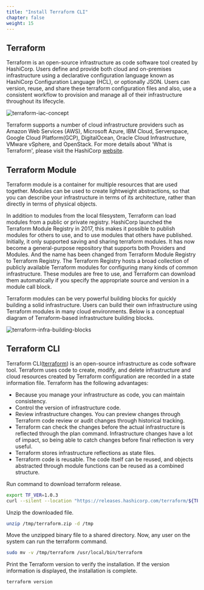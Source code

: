 ```yaml
---
title: "Install Terraform CLI"
chapter: false
weight: 15
---
```


## Terraform
Terraform is an open-source infrastructure as code software tool created by HashiCorp. Users define and provide both cloud and on-premises infrastructure using a declarative configuration language known as HashiCorp Configuration Language (HCL), or optionally JSON. Users can version, reuse, and share these terraform configuration files and also, use a consistent workflow to provision and manage all of their infrastructure throughout its lifecycle.

![terraform-iac-concept](/images/terraform/iac-concept.png)

Terraform supports a number of cloud infrastructure providers such as Amazon Web Services (AWS), Microsoft Azure, IBM Cloud, Serverspace, Google Cloud Platform(GCP), DigitalOcean, Oracle Cloud Infrastructure, VMware vSphere, and OpenStack. For more details about 'What is Terraform', please visit the HashiCorp [website](https://www.terraform.io/intro#what-is-terraform).

## Terraform Module
Terraform module is a container for multiple resources that are used together. Modules can be used to create lightweight abstractions, so that you can describe your infrastructure in terms of its architecture, rather than directly in terms of physical objects.

In addition to modules from the local filesystem, Terraform can load modules from a public or private registry. HashiCorp launched the Terraform Module Registry in 2017, this makes it possible to publish modules for others to use, and to use modules that others have published. Initially, it only supported saving and sharing terraform modules. It has now become a general-purpose repository that supports both Providers and Modules. And the name has been changed from Terraform Module Registry to Terraform Registry. The Terraform Registry hosts a broad collection of publicly available Terraform modules for configuring many kinds of common infrastructure. These modules are free to use, and Terraform can download them automatically if you specify the appropriate source and version in a module call block.

Terraform modules can be very powerful building blocks for quickly building a solid infrastructure. Users can build their own infrastructure using Terraform modules in many cloud environments. Below is a conceptual diagram of Terraform-based infrastructure building blocks.

![terraform-infra-building-blocks](/images/terraform/infra-building-blocks.png)

## Terraform CLI
Terraform CLI([terraform](https://learn.hashicorp.com/tutorials/terraform/install-cli)) is an open-source infrastructure as code software tool. Terraform uses code to create, modify, and delete infrastructure and cloud resources created by Terraform configuration are recorded in a state information file. Terraform has the following advantages:

- Because you manage your infrastructure as code, you can maintain consistency.
- Control the version of infrastructure code.
- Review infrastructure changes. You can preview changes through Terraform code review or audit changes through historical tracking.
- Terraform can check the changes before the actual infrastructure is reflected through the plan command. Infrastructure changes have a lot of impact, so being able to catch changes before final reflection is very useful.
- Terraform stores infrastructure reflections as state files.
- Terraform code is reusable. The code itself can be reused, and objects abstracted through module functions can be reused as a combined structure.

Run command to download terraform release.
```sh
export TF_VER=1.0.3
curl --silent --location "https://releases.hashicorp.com/terraform/${TF_VER}/terraform_${TF_VER}_linux_amd64.zip" -o /tmp/terraform.zip
```

Unzip the downloaded file.
```sh
unzip /tmp/terraform.zip -d /tmp
```

Move the unzipped binary file to a shared directory. Now, any user on the system can run the terraform command.
```sh
sudo mv -v /tmp/terraform /usr/local/bin/terraform
```

Print the Terraform version to verify the installation. If the version information is displayed, the installation is complete.
```sh
terraform version
```
